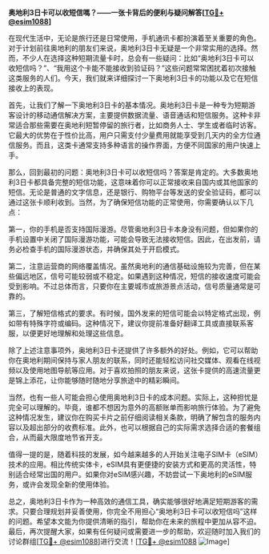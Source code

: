 **奥地利3日卡可以收短信嗎？——一张卡背后的便利与疑问解答[[TG💪+ @esim1088](https://t.me/s/esim1088)]**

在现代生活中，无论是旅行还是日常使用，手机通讯卡都扮演着至关重要的角色。对于计划前往奥地利的朋友们来说，奥地利3日卡无疑是一个非常实用的选择。然而，不少人在选择这种短期流量卡时，总会有一些疑问：比如“奥地利3日卡可以收短信吗？”、“我用这个卡能不能接收到验证码？”这些问题常常困扰着初次接触这类服务的人们。今天，我们就来详细探讨一下奥地利3日卡的功能以及它在短信接收上的表现。

首先，让我们了解一下奥地利3日卡的基本情况。奥地利3日卡是一种专为短期游客设计的移动通信解决方案，主要提供数据流量、语音通话和短信服务。这种卡非常适合那些需要在奥地利短暂停留的旅行者，比如商务人士、学生或者临时访客。它最大的优势在于性价比高，用户只需支付少量费用就能享受到几天内的全方位通信服务。而且，这类卡通常支持多种语言的操作界面，方便不同国家的用户快速上手。

那么，回到最初的问题：奥地利3日卡可以收短信吗？答案是肯定的。大多数奥地利3日卡都具备完整的短信功能，这意味着你可以正常接收来自国内或其他国家的短信。无论是普通的文字信息，还是银行、购物平台等发送的安全验证码，都可以通过这张卡顺利收到。当然，为了确保短信功能的正常使用，你需要确认以下几点：

第一，你的手机是否支持国际漫游。尽管奥地利3日卡本身没有问题，但如果你的手机设置中关闭了国际漫游功能，可能会导致无法接收短信。因此，在出发前，请务必检查手机的国际漫游状态，并确保其处于开启模式。

第二，注意运营商的网络覆盖情况。虽然奥地利的通信基础设施较为完善，但在某些偏远地区，信号可能较弱或不稳定。如果遇到这种情况，短信的接收速度可能会受到影响。不过总体而言，只要你在主要城市或旅游景点活动，信号质量通常是可靠的。

第三，了解短信格式的要求。有时候，国外发来的短信可能会以特定格式出现，例如带有特殊字符或编码。这种情况下，建议你提前准备好翻译工具或直接联系客服，以便更好地理解和处理这些信息。

除了上述注意事项外，奥地利3日卡还提供了许多额外的好处。例如，它可以帮助你在奥地利期间保持与家人朋友的联系，同时还能轻松访问社交媒体、观看在线视频以及使用地图导航等应用。对于喜欢拍照的朋友来说，这张卡提供的高速流量更是锦上添花，让你能够随时随地分享旅途中的精彩瞬间。

当然，也有一些人可能会担心使用奥地利3日卡的成本问题。实际上，这种担忧是完全可以理解的。毕竟，谁都不想因为意外的高额账单而影响旅行体验。为了避免这种情况发生，建议你在购买卡片之前仔细阅读相关条款，明确了解包含的服务内容以及超出部分的收费标准。此外，也可以根据自己的实际需求选择合适的套餐组合，从而最大限度地节省开支。

值得一提的是，随着科技的发展，如今越来越多的人开始关注电子SIM卡（eSIM）技术的应用。相比传统实体卡，eSIM具有更便捷的安装方式和更高的灵活性，特别适合经常出国的用户。如果你对eSIM感兴趣，不妨尝试一下奥地利的eSIM服务，或许会发现全新的使用体验。

总之，奥地利3日卡作为一种高效的通信工具，确实能够很好地满足短期游客的需求。只要合理规划并妥善使用，你完全不用担心“奥地利3日卡可以收短信吗”这样的问题。希望本文能为你提供清晰的指引，帮助你在未来的旅程中更加从容不迫。最后，再次提醒大家，如果有任何疑问或需要进一步的帮助，欢迎随时加入我们的讨论群组[[TG💪+ @esim1088](https://t.me/s/esim1088)]进行交流！[[TG💪+ @esim1088](https://t.me/s/esim1088) ![Image](https://i.postimg.cc/4NQfJmqS/Snipaste-2025-05-13-00-14-12.png)]